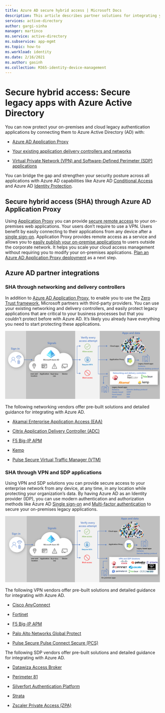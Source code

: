 ```yaml
---
title: Azure AD secure hybrid access | Microsoft Docs
description: This article describes partner solutions for integrating your legacy on-premises, public cloud, or private cloud applications with Azure AD. Secure your legacy apps by connecting app delivery controllers or networks to Azure AD. 
services: active-directory
author: gargi-sinha
manager: martinco
ms.service: active-directory
ms.subservice: app-mgmt
ms.topic: how-to
ms.workload: identity
ms.date: 2/16/2021
ms.author: gasinh
ms.collection: M365-identity-device-management
---
```


# Secure hybrid access: Secure legacy apps with Azure Active Directory

You can now protect your on-premises and cloud legacy authentication applications by connecting them to Azure Active Directory (AD) with:

- [Azure AD Application Proxy](#secure-hybrid-access-sha-through-azure-ad-application-proxy)

- [Your existing application delivery controllers and networks](#sha-through-networking-and-delivery-controllers)

- [Virtual Private Network (VPN) and Software-Defined Perimeter (SDP) applications](#sha-through-vpn-and-sdp-applications)

You can bridge the gap and strengthen your security posture across all applications with Azure AD capabilities like Azure AD [Conditional Access](../conditional-access/overview.md) and Azure AD [Identity Protection](../identity-protection/overview-identity-protection.md).

## Secure hybrid access (SHA) through Azure AD Application Proxy
  
Using [Application Proxy](../app-proxy/what-is-application-proxy.md) you can provide [secure remote access](./application-proxy.md) to your on-premises web applications. Your users don’t require to use a VPN. Users benefit by easily connecting to their applications from any device after a [single sign-on](./add-application-portal-setup-sso.md). Application Proxy provides remote access as a service and allows you to [easily publish your on-premise applications](./application-proxy-add-on-premises-application.md) to users outside the corporate network. It helps you scale your cloud access management without requiring you to modify your on-premises applications. [Plan an Azure AD Application Proxy deployment](./application-proxy-deployment-plan.md) as a next step.

## Azure AD partner integrations

### SHA through networking and delivery controllers

In addition to [Azure AD Application Proxy](./what-is-application-proxy.md), to enable you to use the [Zero Trust framework](https://www.microsoft.com/security/blog/2020/04/02/announcing-microsoft-zero-trust-assessment-tool/), Microsoft partners with third-party providers. You can use your existing networking and delivery controllers, and easily protect legacy applications that are critical to your business processes but that you couldn’t protect before with Azure AD. It’s likely you already have everything you need to start protecting these applications.

![Image shows secure hybrid access with networking partners and app proxy](./media/secure-hybrid-access/secure-hybrid-access.png)

The following networking vendors offer pre-built solutions and detailed guidance for integrating with Azure AD.

- [Akamai Enterprise Application Access (EAA)](../saas-apps/akamai-tutorial.md)

- [Citrix Application Delivery Controller (ADC)](../saas-apps/citrix-netscaler-tutorial.md)

- [F5 Big-IP APM](./f5-aad-integration.md)

- [Kemp](../saas-apps/kemp-tutorial.md)

- [Pulse Secure Virtual Traffic Manager (VTM)](../saas-apps/pulse-secure-virtual-traffic-manager-tutorial.md)

### SHA through VPN and SDP applications

Using VPN  and SDP solutions you can provide secure access to your enterprise network from any device, at any time, in any location while protecting your organization’s data. By having Azure AD as an Identity provider (IDP), you can use modern authentication and authorization methods like Azure AD [Single sign-on](./what-is-single-sign-on.md) and [Multi-factor authentication](../authentication/concept-mfa-howitworks.md) to secure your on-premises legacy applications.  

![Image shows secure hybrid access with VPN partners and app proxy ](./media/secure-hybrid-access/app-proxy-vpn.png)

The following VPN vendors offer pre-built solutions and detailed guidance for integrating with Azure AD.

- [Cisco AnyConnect](../saas-apps/cisco-anyconnect.md)

- [Fortinet](../saas-apps/fortigate-ssl-vpn-tutorial.md)

- [F5 Big-IP APM](./f5-aad-password-less-vpn.md)

- [Palo Alto Networks Global Protect](../saas-apps/paloaltoadmin-tutorial.md)

- [Pulse Secure Pulse Connect Secure (PCS)](../saas-apps/pulse-secure-pcs-tutorial.md)

The following SDP vendors offer pre-built solutions and detailed guidance for integrating with Azure AD.

- [Datawiza Access Broker](./add-application-portal-setup-oidc-sso.md)

- [Perimeter 81](../saas-apps/perimeter-81-tutorial.md)


- [Silverfort Authentication Platform](./add-application-portal-setup-oidc-sso.md)

- [Strata](../saas-apps/maverics-identity-orchestrator-saml-connector-tutorial.md)

- [Zscaler Private Access (ZPA)](../saas-apps/zscalerprivateaccess-tutorial.md)
